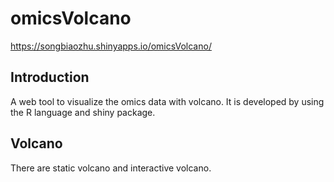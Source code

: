 # omicsVolcano
https://songbiaozhu.shinyapps.io/omicsVolcano/

## Introduction
A web tool to visualize the omics data with volcano. It is developed by using the R language and shiny package.

## Volcano
There are static volcano and interactive volcano.
